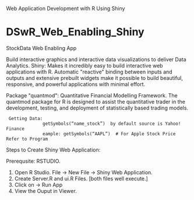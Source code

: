 Web Application Development with R Using Shiny
# DSwR_Web_Enabling_Shiny
StockData Web Enabling App

Build interactive graphics and interactive data visualizations to deliver Data Analytics.
Shiny:
Makes it incredibly easy to build interactive web applications with R. 
Automatic "reactive" binding between inputs and outputs and extensive prebuilt widgets make it possible to build beautiful, 
responsive, and powerful applications with minimal effort.

Package "quantmod": Quantitative Financial Modelling Framework.
     The quantmod package for R is designed to assist the quantitative trader in the development, testing, and deployment of statistically based trading models. 
     
     Getting Data: 
                  getSymbols(“name_stock”)  by default source is Yahoo! Finance
                  eample: getSymbols(“AAPL”)  # For Apple Stock Price  Refer to Program

Steps to Create Shiny Web Application:

Prerequsite:  RSTUDIO.

1) Open R Studio.
    File -> New File -> Shiny Web Application.
2) Create Server.R and ui.R Files. [both files well execute.]
3) Click on -> Run App
4) View the Ouput in Viewer.

   
